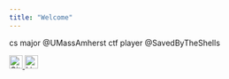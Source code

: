 ```yaml
---
title: "Welcome"
---
```


<!-- Hi, my name is Tammy Nguyen. I'm a CS student at UMass Amherst, with a passion for low-level learning, programming, and software. My current interests lie in Network Security and HomeLabbing. 

I have a mini homelab setup with several self-hosted services running on it.  

I'm a hobbyist CTF player with SavedByTheShell Team. 

My superpower is killing the mood. My sense of humor is a bit dry, so if I say something awkward, just know I'm probably judging myself more than you are. 

You can find me on [Linkedin](https://www.linkedin.com/in/tammy-pm-nguyen/), Spotify, and [GitHub](https://github.com/tammynpm).  -->


cs major @UMassAmherst
ctf player @SavedByTheShells


<!-- My current interests lie in Network Security and HomeLabbing.  -->

<!-- In my freetime, I'm hopping on CyberDefenders.org grinding to become a BlueTeamer. -->
<!-- 
I'm very active on the Internet, constantly bouncing between projects and activities.  -->

<!-- # Hobbies and interests

I write code almost every day, and I've made and maintain quite some projects. 

I enjoy watching Hiphop dance videos on youtube in my free time.  -->

<!-- # Social
Feel free to message me and say hi!  -->

<!-- # Tools I use
I'm using Proxmox for my servers. On Linux, I use KDE Plasma as my desktop environment, specifically the "Cyberpunk Neon" theme.  -->
<!-- 
# Programming languages

I sort my favorite languages by how much I like using them:
- I regularly use and enjoy:
    - Python
    - TypeScript -->

<!-- # Digital Forensics
* TheSleuthKit/Autopsy
* Wireshark/tshark/tcpdump
*  -->
<!-- 
# Reverse engineering
* IDA, Ghidra (decompilers)
* x64dbg (debuggers)
* Okteta (hex editor) -->

<!-- # Creative work
* DaVinci Resolve (video editing)

# Organization and personal life
* github (my lord) -->

<!-- [Linkedin](https://www.linkedin.com/in/tammy-pm-nguyen/) [GitHub](https://github.com/tammynpm). -->



<a href="https://github.com/tammynpm" target="_blank" rel="noopener noreferrer">
  <img src="https://cdn.jsdelivr.net/gh/simple-icons/simple-icons/icons/github.svg" width="24" height="24" alt="GitHub">
</a>
<a href="https://www.linkedin.com/in/tammy-pm-nguyen" target="_blank" rel="noopener noreferrer">
  <img src="https://cdn.jsdelivr.net/gh/simple-icons/simple-icons/icons/linkedin.svg" width="24" height="24" alt="LinkedIn">
</a>